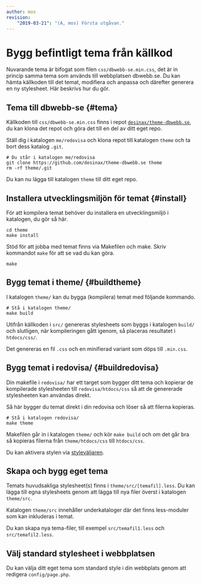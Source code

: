 ```yaml
---
author: mos
revision:
    "2019-03-21": "(A, mos) Första utgåvan."
---
```

Bygg befintligt tema från källkod
==========================

Nuvarande tema är bifogat som filen `css/dbwebb-se.min.css`, det är in princip samma tema som används till webbplatsen dbwebb.se. Du kan hämta källkoden till det temat, modifiera och anpassa och därefter generera en ny stylesheet. Här beskrivs hur du gör.



Tema till dbwebb-se {#tema}
--------------------------

Källkoden till `css/dbwebb-se.min.css` finns i repot [`desinax/theme-dbwebb.se`](https://github.com/desinax/theme-dbwebb.se), du kan klona det repot och göra det till en del av ditt eget repo.

Ställ dig i katalogen `me/redovisa` och klona repot till katalogen `theme` och ta bort dess katalog `.git`.

```text
# Du står i katalogen me/redovisa
git clone https://github.com/desinax/theme-dbwebb.se theme
rm -rf theme/.git
```

Du kan nu lägga till katalogen `theme` till ditt eget repo.



Installera utvecklingsmiljön för temat {#install}
-------------------------

För att kompilera temat behöver du installera en utvecklingsmiljö i katalogen, du gör så här.

```text
cd theme
make install
```

Stöd för att jobba med temat finns via Makefilen och make. Skriv kommandot `make` för att se vad du kan göra.

```text
make
```



Bygg temat i theme/ {#buildtheme}
-------------------------

I katalogen `theme/` kan du bygga (kompilera) temat med följande kommando.

```text
# Stå i katalogen theme/
make build
```

Utifrån källkoden i `src/` genereras stylesheets som byggs i katalogen `build/` och slutligen, när kompileringen gått igenom, så placeras resultatet i `htdocs/css/`.

Det genereras en fil `.css` och en minifierad variant som döps till `.min.css`.



Bygg temat i redovisa/ {#buildredovisa}
-------------------------

Din makefile i `redovisa/` har ett target som bygger ditt tema och kopierar de kompilerade stylesheeten till `redovisa/htdocs/css` så att de genererade stylesheeten kan användas direkt.

Så här bygger du temat direkt i din redovisa och löser så att filerna kopieras.

```text
# Stå i katalogen redovisa/
make theme
```

Makefilen går in i katalogen `theme/` och kör `make build` och om det går bra så kopieras filerna från `theme/htdocs/css` till `htdocs/css`.

Du kan aktivera stylen via [styleväljaren](style).



Skapa och bygg eget tema
-------------------------

Temats huvudsakliga stylesheet(s) finns i `theme/src/[temafil].less`. Du kan lägga till egna stylesheets genom att lägga till nya filer överst i katalogen `theme/src`.

Katalogen `theme/src` innehåller underkataloger där det finns less-moduler som kan inkluderas i temat.

Du kan skapa nya tema-filer, till exempel `src/temafil1.less` och `src/temafil2.less`.



Välj standard stylesheet i webbplatsen
-------------------------

Du kan välja ditt eget tema som standard style i din webbplats genom att redigera `config/page.php`.
